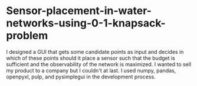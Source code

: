 # Sensor-placement-in-water-networks-using-0-1-knapsack-problem
I designed a GUI that gets some candidate points as input and decides in which of these points should it place a sensor such that the budget is sufficient and the observability of the network is maximized. I wanted to sell my product to a company but I couldn't at last. I used numpy, pandas, openpyxl, pulp, and pysimplegui in the development process.
